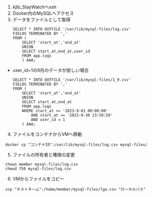 1. kjlb_StayWatchへssh
2. Docker内のMySQLへアクセス
3. データをファイルとして取得
	```
	SELECT * INTO OUTFILE '/var/lib/mysql-files/log.csv' 
	FIELDS TERMINATED BY ','
	FROM (
		SELECT 'start_at','end_at' 
		UNION 
		SELECT start_at,end_at,user_id
		FROM app.logs 
		) AAA;
	```
- user_id=1の9月のデータが欲しい場合 
	```
	SELECT * INTO OUTFILE '/var/lib/mysql-files/1_9.csv'
	FIELDS TERMINATED BY ',' 
	FROM (
		SELECT 'start_at','end_at' 
		UNION
		SELECT start_at,end_at 
		FROM app.logs 
		WHERE start_at >= '2023-9-01 00:00:00' 
			AND start_at <= '2023-9-30 23:59:59' 
			AND user_id = 1
		) AAA;
	```
4. ファイルをコンテナからVMへ移動
```
docker cp "コンテナID":/var/lib/mysql-files/log.csv mysql-files/
```
5. ファイルの所有者と権限の変更
```
chown member mysql-files/log.csv
chmod 750 mysql-files/log.csv
```
6. VMからファイルをコピー
```
scp "ホストネーム":/home/member/mysql-files/lgo.csv "ローカルパス"
```
